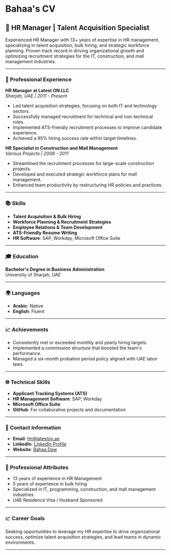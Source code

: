 # Bahaa's CV

## 🏢 HR Manager | Talent Acquisition Specialist

Experienced HR Manager with 13+ years of expertise in HR management, specializing in talent acquisition, bulk hiring, and strategic workforce planning. Proven track record in driving organizational growth and optimizing recruitment strategies for the IT, construction, and mall management industries.

---

### 📌 Professional Experience

**HR Manager at Latest ON LLC**  
*Sharjah, UAE | 2011 - Present*

- Led talent acquisition strategies, focusing on both IT and technology sectors.
- Successfully managed recruitment for technical and non-technical roles.
- Implemented ATS-friendly recruitment processes to improve candidate experience.
- Achieved a 95% hiring success rate within target timelines.

**HR Specialist in Construction and Mall Management**  
*Various Projects | 2008 - 2011*

- Streamlined the recruitment processes for large-scale construction projects.
- Developed and executed strategic workforce plans for mall management.
- Enhanced team productivity by restructuring HR policies and practices.

---

### 📚 Skills

- **Talent Acquisition & Bulk Hiring**
- **Workforce Planning & Recruitment Strategies**
- **Employee Relations & Team Development**
- **ATS-Friendly Resume Writing**
- **HR Software**: SAP, Workday, Microsoft Office Suite

---

### 🎓 Education

**Bachelor's Degree in Business Administration**  
University of Sharjah, UAE

---

### 🌍 Languages

- **Arabic**: Native
- **English**: Fluent

---

### 📈 Achievements

- Consistently met or exceeded monthly and yearly hiring targets.
- Implemented a commission structure that boosted the team's performance.
- Managed a six-month probation period policy aligned with UAE labor laws.

---

### 🌐 Technical Skills

- **Applicant Tracking Systems (ATS)**
- **HR Management Software**: SAP, Workday
- **Microsoft Office Suite**
- **GitHub**: For collaborative projects and documentation

---

### 📧 Contact Information

- **Email**: Hr@lateston.ae
- **LinkedIn**: [LinkedIn Profile](www.linkedin.com/in/bahaa-daw-048a4583)
- **Website**: [Bahaa Daw]((https://github.com/BahaaDaw/My-CV-.git))

---

### 🤝 Professional Attributes

- 13 years of experience in HR Management
- 5 years of experience in bulk hiring
- Specialized in IT, programming, construction, and mall management industries
- UAE Residence Visa / Husband Sponsored

---

### 📈 Career Goals

Seeking opportunities to leverage my HR expertise to drive organizational success, optimize talent acquisition strategies, and lead teams in dynamic environments.

---
